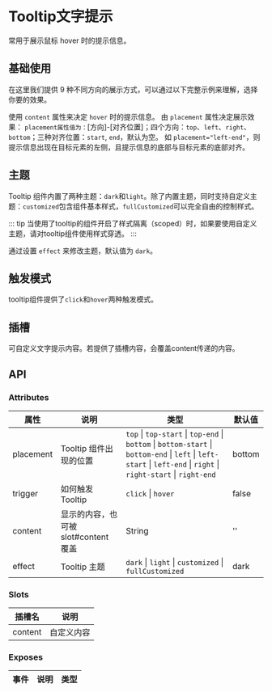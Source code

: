 
# Tooltip文字提示

常用于展示鼠标 hover 时的提示信息。

## 基础使用

在这里我们提供 9 种不同方向的展示方式，可以通过以下完整示例来理解，选择你要的效果。

使用 `content` 属性来决定 `hover` 时的提示信息。 由 `placement` 属性决定展示效果： `placement属性值为：`[方向]-[对齐位置]；四个方向：`top`、`left`、`right`、`bottom`；三种对齐位置：`start`, `end`，默认为空。 如 `placement="left-end"`，则提示信息出现在目标元素的左侧，且提示信息的底部与目标元素的底部对齐。

<demo src="../../examples/tooltip/basic.vue"></demo>

## 主题

Tooltip 组件内置了两种主题：`dark`和`light`。除了内置主题，同时支持自定义主题：`customized`包含组件基本样式，`fullCustomized`可以完全自由的控制样式。

::: tip
当使用了tooltip的组件开启了样式隔离（scoped）时，如果要使用自定义主题，请对tooltip组件使用样式穿透。
:::

通过设置 `effect` 来修改主题，默认值为 `dark`。
<demo src="../../examples/tooltip/topic.vue"></demo>

## 触发模式

tooltip组件提供了`click`和`hover`两种触发模式。
<demo src="../../examples/tooltip/trigger.vue"></demo>

## 插槽

可自定义文字提示内容。若提供了插槽内容，会覆盖content传递的内容。

<demo src="../../examples/tooltip/slot.vue"></demo>

## API

### Attributes

| 属性     | 说明               | 类型                             | 默认值  |
| -------- | ------------------ | -------------------------------- | ------- |
| placement | Tooltip 组件出现的位置 | `top` \| `top-start` \| `top-end` \| `bottom` \| `bottom-start` \| `bottom-end` \| `left` \| `left-start` \| `left-end` \| `right` \| `right-start` \| `right-end` | bottom |
| trigger | 如何触发 Tooltip | `click` \| `hover` |   false   |
| content | 显示的内容，也可被 slot#content 覆盖 | String | '' |
| effect | Tooltip 主题 | `dark` \| `light` \| `customized` \| `fullCustomized`| dark |

### Slots

| 插槽名  | 说明             |
| ----- | ---------------- |
| content | 自定义内容 |

### Exposes

| 事件  | 说明             | 类型                  |
| ----- | ---------------- | --------------------- |
